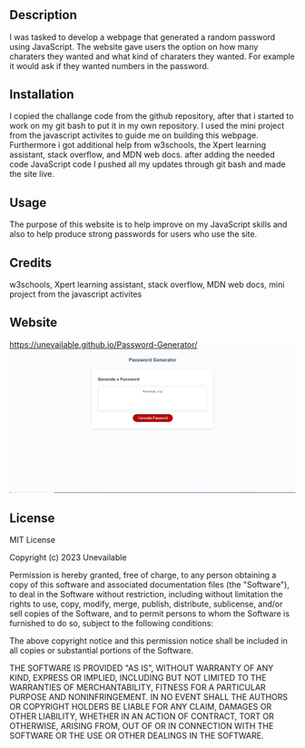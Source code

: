 # <Password-Generator>

## Description

I was tasked to develop a webpage that generated a random password using JavaScript. The website gave users the option on how many charaters they wanted and what kind of charaters they wanted. For example it would ask if they wanted numbers in the password.

## Installation

I copied the challange code from the github repository, after that i started to work on my git bash to put it in my own repository. I used the mini project from the javascript activites to guide me on building this webpage. Furthermore i got additional help from w3schools, the Xpert learning assistant, stack overflow, and MDN web docs. after adding the needed code JavaScript code I pushed all my updates through git bash and made the site live.

## Usage

The purpose of this website is to help improve on my JavaScript skills and also to help produce strong passwords for users who use the site.

## Credits

w3schools,
Xpert learning assistant,
stack overflow,
MDN web docs,
mini project from the javascript activites



## Website
https://unevailable.github.io/Password-Generator/
![Preview of the Website](pass.PNG)

## License

MIT License

Copyright (c) 2023 Unevailable

Permission is hereby granted, free of charge, to any person obtaining a copy
of this software and associated documentation files (the "Software"), to deal
in the Software without restriction, including without limitation the rights
to use, copy, modify, merge, publish, distribute, sublicense, and/or sell
copies of the Software, and to permit persons to whom the Software is
furnished to do so, subject to the following conditions:

The above copyright notice and this permission notice shall be included in all
copies or substantial portions of the Software.

THE SOFTWARE IS PROVIDED "AS IS", WITHOUT WARRANTY OF ANY KIND, EXPRESS OR
IMPLIED, INCLUDING BUT NOT LIMITED TO THE WARRANTIES OF MERCHANTABILITY,
FITNESS FOR A PARTICULAR PURPOSE AND NONINFRINGEMENT. IN NO EVENT SHALL THE
AUTHORS OR COPYRIGHT HOLDERS BE LIABLE FOR ANY CLAIM, DAMAGES OR OTHER
LIABILITY, WHETHER IN AN ACTION OF CONTRACT, TORT OR OTHERWISE, ARISING FROM,
OUT OF OR IN CONNECTION WITH THE SOFTWARE OR THE USE OR OTHER DEALINGS IN THE
SOFTWARE.